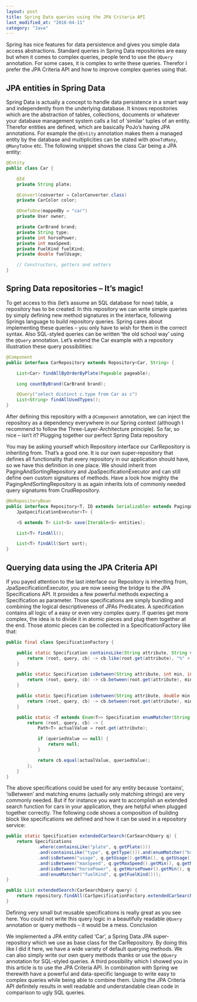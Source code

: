 ```yaml
---
layout: post
title: Spring Data queries using the JPA Criteria API
last_modified_at: "2016-04-11"
category: "Java"
---
```


Spring has nice features for data persistence and gives you simple data access abstractions. Standard queries in Spring Data repositories are easy but when it comes to complex queries, people tend to use the `@Query` annotation. For some cases, it is complex to write these queries. Therefor I prefer the JPA Criteria API and how to improve complex queries using that.

## JPA entities in Spring Data

Spring Data is actually a concept to handle data persistence in a smart way and independently from the underlying database. It knows repositories which are the abstraction of tables, collections, documents or whatever your database management system calls a list of ‘similar’ tuples of an entity. Therefor entities are defined, which are basically PoJo’s having JPA annotations. For example the `@Entity` annotation makes them a managed entity by the database and multiplicities can be stated with `@OneToMany`, `@ManyToOne` etc. The following snippet shows the class Car being a JPA entity:

``` java
@Entity
public class Car {

    @Id
    private String plate;

    @Convert(converter = ColorConverter.class)
    private CarColor color;

    @OneToOne(mappedBy = "car")
    private User owner;

    private CarBrand brand;
    private String type;
    private int horsePower;
    private int maxSpeed;
    private FuelKind fuelKind;
    private double fuelUsage;

    // Constructors, getters and setters
}
```

## Spring Data repositories – It’s magic!

To get access to this (let’s assume an SQL database for now) table, a repository has to be created. In this repository we can write simple queries by simply defining new method signatures in the interface, following Springs language to build repository queries. Spring cares about implementing these queries – you only have to wish for them in the correct syntax. Also SQL-styled queries can be written ‘the old school way’ using the `@Query` annotation. Let’s extend the Car example with a repository illustration these query possibilities:

``` java
@Component
public interface CarRepository extends Repository<Car, String> {

    List<Car> findAllByOrderByPlate(Pageable pageable);

    Long countByBrand(CarBrand brand);

    @Query("select distinct c.type from Car as c")
    List<String> findAllUsedTypes();
}
```

After defining this repository with a `@Component` annotation, we can inject the repository as a dependency everywhere in our Spring context (although I recommend to follow the Three-Layer-Architecture principle). So far, so nice – isn’t it?
Plugging together our perfect Spring Data repository

You may be asking yourself which Repository interface our CarRepository is inheriting from. That’s a good one. It is our own super-repository that defines all functionality that every repository in our application should have, so we have this definition in one place. We should inherit from PagingAndSortingRepository and JpaSpecificationExecutor and can still define own custom signatures of methods. Have a look how mighty the PagingAndSortingRepository is as again inherits lots of commonly needed query signatures from CrudRepository.

``` java
@NoRepositoryBean
public interface Repository<T, ID extends Serializable> extends PagingAndSortingRepository<T, ID>,
    JpaSpecificationExecutor<T> {

    <S extends T> List<S> save(Iterable<S> entities);

    List<T> findAll();

    List<T> findAll(Sort sort);
}
```

## Querying data using the JPA Criteria API

If you payed attention to the last interface our Repository is inheriting from, JpaSpecificationExecutor, you are now seeing the bridge to the JPA Specifications API. It provides a few powerful methods expecting a Specification<T> as parameter. Those specifications are simply bundling and combining the logical descriptiveness of JPAs Predicates. A specification contains all logic of a easy or even very complex query. If queries get more complex, the idea is to divide it in atomic pieces and plug them together at the end. Those atomic pieces can be collected in a SpecificationFactory like that:

``` java
public final class SpecificationFactory {

    public static Specification containsLike(String attribute, String value) {
        return (root, query, cb) -> cb.like(root.get(attribute), "%" + value + "%");
    }

    public static Specification isBetween(String attribute, int min, int max) {
        return (root, query, cb) -> cb.between(root.get(attribute), min, max);
    }

    public static Specification isBetween(String attribute, double min, double max) {
        return (root, query, cb) -> cb.between(root.get(attribute), min, max);
    }

    public static <T extends Enum<T>> Specification enumMatcher(String attribute, T queriedValue) {
        return (root, query, cb) -> {
            Path<T> actualValue = root.get(attribute);

            if (queriedValue == null) {
                return null;
            }

            return cb.equal(actualValue, queriedValue);
        };
    }
}
```

The above specifications could be used for any entity because ‘contains’, ‘isBetween’ and matching enums (actually only matching strings) are very commonly needed. But if for instance you want to accomplish an extended search function for cars in your application, they are helpful when plugged together correctly. The following code shows a composition of building block like specifications we defined and how it can be used in a repository service:

``` java
public static Specification extendedCarSearch(CarSearchQuery q) {
    return Specifications
            .where(containsLike("plate", q.getPlate()))
            .and(containsLike("type", q.getType())).and(enumMatcher("brand", q.getBrand()))
            .and(isBetween("usage", q.getUsage().getMin(), q.getUsage().getMax()))
            .and(isBetween("maxSpeed", q.getMaxSpeed().getMin(), q.getMaxSpeed().getMax()))
            .and(isBetween("horsePower", q.getHorsePower().getMin(), q.getHorsePower().getMax()))
            .and(enumMatcher("fuelKind", q.getFuelKind()));
}

public List extendedSearch(CarSearchQuery query) {
    return repository.findAll(CarSpecificationFactory.extendedCarSearch(query));
}
```

Defining very small but reusable specifications is really great as you see here. You could not write this query logic in a beautifully readable `@Query` annotation or query methods – it would be a mess.
Conclusion

We implemented a JPA entity called ‘Car’, a Spring Data JPA super-repository which we use as base class for the CarRepository. By doing this like I did it here, we have a wide variety of default querying methods. We can also simply write our own query methods thanks or use the `@Query` annotation for SQL-styled queries.
A third possibility which I showed you in this article is to use the JPA Criteria API. In combination with Spring we therewith have a powerful and data-specific language to write easy to complex queries while being able to combine them. Using the JPA Criteria API definitely results in well readable and understandable clean code in comparison to ugly SQL queries.

